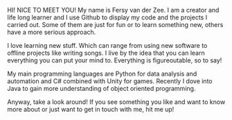 HI! NICE TO MEET YOU!
My name is Fersy van der Zee. I am a creator and life long learner and I use Github to display my code and the projects I carried out.
Some of them are just for fun or to learn something new, others have a more serious approach.

I love learning new stuff. Which can range from using new software to offline projects like writing songs.
I live by the idea that you can learn everything you can put your mind to. Everything is figureoutable, so to say!

My main programming languages are Python for data analysis and automation and C# combined with Unity for games. Recently I dove into Java to gain more understanding of object oriented programming.

Anyway, take a look around! If you see something you like and want to know more about or just want to get in touch with me, hit me up!

